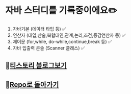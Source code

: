 # 자바 스터디를 기록중이에요✏️

1. 자바기본 (데이터 타입 등) ✅
2. 연산자 (대입,산술,복합대인,관계,논리,조건,증감연산자 등) ✅
3. 제어문 (for,while, do-while,continue,break 등) ✅
4. 자바 입출력 콘솔 (Scanner 클래스) ✅
 

## 📌[티스토리 블로그보기](https://gsbd.tistory.com/)
## 📌[Repo로 돌아가기](https://github.com/whdldi?tab=repositories)

